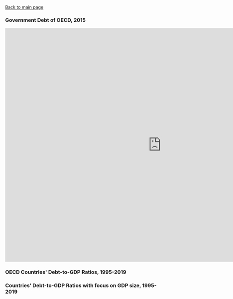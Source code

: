 [Back to main page](https://maryuengert.github.io/TSWD-portfolio/)

### Government Debt of OECD, 2015
<iframe src="https://data.oecd.org/chart/6BaE" width="1000" height="750" style="border: 0" mozallowfullscreen="true" webkitallowfullscreen="true" allowfullscreen="true"><a href="https://data.oecd.org/chart/6BaE" target="_blank">OECD Chart: General government debt, Total, % of GDP, Annual, 2015</a></iframe>

### OECD Countries' Debt-to-GDP Ratios, 1995-2019
<div class="flourish-embed flourish-chart" data-src="visualisation/8540840"><script src="https://public.flourish.studio/resources/embed.js"></script></div>

### Countries' Debt-to-GDP Ratios with focus on GDP size, 1995-2019
<div class="flourish-embed flourish-chart" data-src="visualisation/8541105"><script src="https://public.flourish.studio/resources/embed.js"></script></div>

